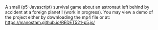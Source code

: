 A small (p5-Javascript) survival game about an astronaut left behind by accident at a foreign planet ! (work in progress). 
You may view a demo of the project either by downloading the mp4 file or at: 
https://manostam.github.io/REDET521-p5.js/ 
